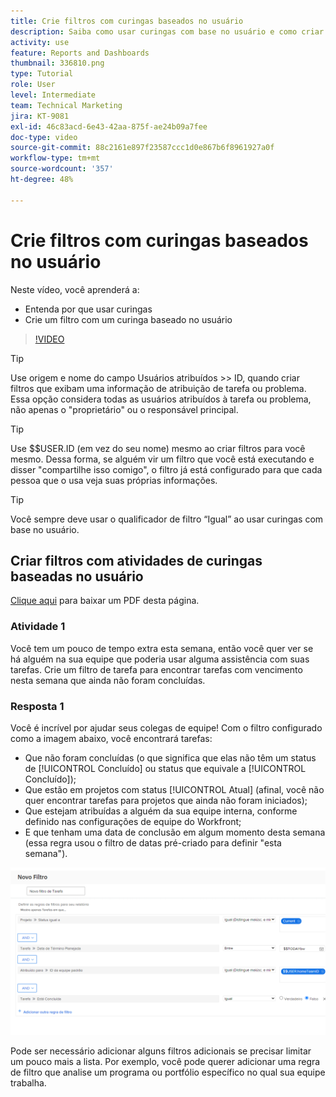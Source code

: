 ```yaml
---
title: Crie filtros com curingas baseados no usuário
description: Saiba como usar curingas com base no usuário e como criar um filtro com base no usuário conectado.
activity: use
feature: Reports and Dashboards
thumbnail: 336810.png
type: Tutorial
role: User
level: Intermediate
team: Technical Marketing
jira: KT-9081
exl-id: 46c83acd-6e43-42aa-875f-ae24b09a7fee
doc-type: video
source-git-commit: 88c2161e897f23587ccc1d0e867b6f8961927a0f
workflow-type: tm+mt
source-wordcount: '357'
ht-degree: 48%

---
```


# Crie filtros com curingas baseados no usuário

Neste vídeo, você aprenderá a:

* Entenda por que usar curingas
* Crie um filtro com um curinga baseado no usuário

>[!VIDEO](https://video.tv.adobe.com/v/336810/?quality=12&learn=on)

>[!TIP]
>
>Use origem e nome do campo Usuários atribuídos >> ID, quando criar filtros que exibam uma informação de atribuição de tarefa ou problema.  Essa opção considera todas as   usuários atribuídos à tarefa ou problema, não apenas o &quot;proprietário&quot; ou o responsável principal.

>[!TIP]
>
>Use $$USER.ID (em vez do seu nome) mesmo ao criar filtros para você mesmo. Dessa forma, se alguém vir um filtro que você está executando e disser &quot;compartilhe isso comigo&quot;, o filtro já está configurado para que cada pessoa que o usa veja suas próprias informações.

>[!TIP]
>
>Você sempre deve usar o qualificador de filtro “Igual” ao usar curingas com base no usuário.


## Criar filtros com atividades de curingas baseadas no usuário

[Clique aqui](/help/assets/create-filters-with-user-based-wildcards-activities.pdf) para baixar um PDF desta página.

### Atividade 1

Você tem um pouco de tempo extra esta semana, então você quer ver se há alguém na sua equipe que poderia usar alguma assistência com suas tarefas. Crie um filtro de tarefa para encontrar tarefas com vencimento nesta semana que ainda não foram concluídas.

### Resposta 1

Você é incrível por ajudar seus colegas de equipe! Com o filtro configurado como a imagem abaixo, você encontrará tarefas:

* Que não foram concluídas (o que significa que elas não têm um status de [!UICONTROL Concluído] ou status que equivale a [!UICONTROL Concluído]);
* Que estão em projetos com status [!UICONTROL Atual] (afinal, você não quer encontrar tarefas para projetos que ainda não foram iniciados);
* Que estejam atribuídas a alguém da sua equipe interna, conforme definido nas configurações de equipe do Workfront;
* E que tenham uma data de conclusão em algum momento desta semana (essa regra usou o filtro de datas pré-criado para definir &quot;esta semana&quot;).

![Uma imagem da tela para criar um filtro de tarefa com um curinga baseado no usuário](assets/user-wildcard-exercise-answer.png)

Pode ser necessário adicionar alguns filtros adicionais se precisar limitar um pouco mais a lista. Por exemplo, você pode querer adicionar uma regra de filtro que analise um programa ou portfólio específico no qual sua equipe trabalha.
